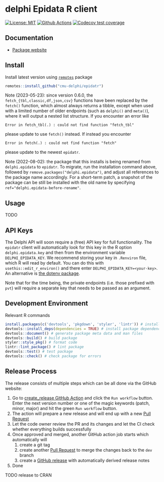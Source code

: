 # delphi Epidata R client

[![License: MIT][mit-image]][mit-url] [![Github Actions][github-actions-image]][github-actions-url]
[![Codecov test coverage](https://codecov.io/gh/r-lib/covr/branch/master/graph/badge.svg)](https://app.codecov.io/gh/r-lib/covr?branch=master)

## Documentation

- [Package website](https://cmu-delphi.github.io/epidatr/)

## Install

Install latest version using [`remotes`](https://cran.r-project.org/package=remotes) package

```R
remotes::install_github("cmu-delphi/epidatr")
```

Note (2023-05-23): since version 0.6.0, the `fetch_{tbl,classic,df,json,csv}`
functions have been replaced by the `fetch()` function, which almost always
returns a tibble, except when used with a limited number of older endpoints
(such as `delphi()` and `meta()`), where it will output a nested list structure.
If you encounter an error like

```{r}
Error in fetch_tbl(.) : could not find function "fetch_tbl"
```

please update to use `fetch()` instead. If instead you encounter

```{r}
Error in fetch(.) : could not find function "fetch"
```

please update to the newest `epidatr`.

Note (2022-08-02): the package that this installs is being renamed from
`delphi.epidata` to `epidatr`. To migrate, run the installation command above,
followed by `remove.packages("delphi.epidata")`, and adjust all references to
the package name accordingly. For a short-term patch, a snapshot of the package
can be still be installed with the old name by specifying
`ref="delphi.epidata-before-rename"`.

## Usage

TODO

## API Keys

The Delphi API will soon require a (free) API key for full functionality.
The `epidatr` client will automatically look for this key in the R option `delphi.epidata.key`
and then from the environment variable `DELPHI_EPIDATA_KEY`.
We recommend storing your key in `.Renviron` file, which R will read by default.
You can do this with `usethis::edit_r_environ()` and there enter `DELPHI_EPIDATA_KEY=<your-key>`.
An alternative is [the dotenv package](https://github.com/gaborcsardi/dotenv/).

Note that for the time being, the private endpoints (i.e. those prefixed with `pvt`) will require
a separate key that needs to be passed as an argument.

## Development Environment

Relevant R commands

```r
install.packages(c('devtools', 'pkgdown', 'styler', 'lintr')) # install dev dependencies
devtools::install_deps(dependencies = TRUE) # install package dependencies
devtools::document() # generate package meta data and man files
devtools::build() # build package
styler::style_pkg() # format code
lintr::lint_package() # lint package
devtools::test() # test package
devtools::check() # check package for errors
```

## Release Process

The release consists of multiple steps which can be all done via the GitHub website:

1. Go to [create_release GitHub Action](https://github.com/cmu-delphi/epidatr/actions/workflows/create_release.yml) and click the `Run workflow` button. Enter the next version number or one of the magic keywords (patch, minor, major) and hit the green `Run workflow` button.
1. The action will prepare a new release and will end up with a new [Pull Request](https://github.com/cmu-delphi/epidatr/pulls)
1. Let the code owner review the PR and its changes and let the CI check whether everything builds successfully
1. Once approved and merged, another GitHub action job starts which automatically will
   1. create a git tag
   1. create another [Pull Request](https://github.com/cmu-delphi/epidatr/pulls) to merge the changes back to the `dev` branch
   1. create a [GitHub release](https://github.com/cmu-delphi/epidatr/releases) with automatically derived release notes
1. Done

TODO release to CRAN

[mit-image]: https://img.shields.io/badge/License-MIT-yellow.svg
[mit-url]: https://opensource.org/licenses/MIT
[github-actions-image]: https://github.com/cmu-delphi/epidatr/workflows/ci/badge.svg
[github-actions-url]: https://github.com/cmu-delphi/epidatr/actions
